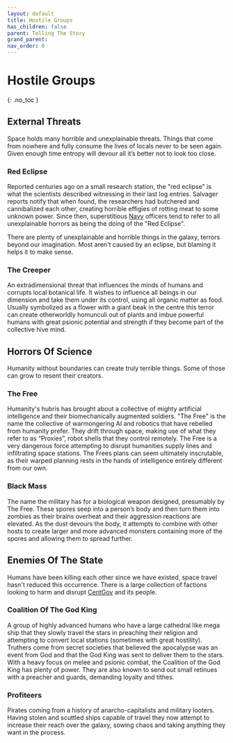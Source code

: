 ```yaml
---
layout: default
title: Hostile Groups
has_children: false
parent: Telling The Story
grand_parent: 
nav_order: 0
---
```

# Hostile Groups
{: .no_toc }

## External Threats
Space holds many horrible and unexplainable threats. Things that come from nowhere and fully consume the lives of locals never to be seen again. Given enough time entropy will devour all it’s better not to look too close.

### Red Eclipse
Reported centuries ago on a small research station, the "red eclipse" is what the scientists described witnessing in their last log entries. Salvager reports notify that when found, the researchers had butchered and cannibalized each other, creating horrible effigies of rotting meat to some unknown power. Since then, superstitious [Navy](Game/Government#Navy) officers tend to refer to all unexplainable horrors as being the doing of the "Red Eclipse". 

There are plenty of unexplainable and horrible things in the galaxy, terrors beyond our imagination. Most aren't caused by an eclipse, but blaming it helps it to make sense.

### The Creeper
An extradimensional threat that influences the minds of humans and corrupts local botanical life. It wishes to influence all beings in our dimension and take them under its control, using all organic matter as food. Usually symbolized as a flower with a giant beak in the centre this terror can create otherworldly homunculi out of plants and imbue powerful humans with great psionic potential and strength if they become part of the collective hive mind.

## Horrors Of Science
Humanity without boundaries can create truly terrible things. Some of those can grow to resent their creators.

### The Free
Humanity's hubris has brought about a collective of mighty artificial intelligence and their biomechanically augmented soldiers. "The Free" is the name the collective of warmongering AI and robotics that have rebelled from humanity prefer. They drift through space, making use
of what they refer to as “Proxies”, robot shells that they control remotely. The Free is a very dangerous force attempting to disrupt humanities supply lines and infiltrating space stations. The Frees plans can seem ultimately inscrutable, as their warped planning rests in the hands of intelligence entirely different from our own.

### Black Mass
The name the military has for a biological weapon designed, presumably by The Free. These spores seep into a person’s body and then turn them into zombies as their brains overheat and their aggression reactions are elevated. As the dust devours the body, it attempts to combine with other hosts to create larger and more advanced monsters containing more of the spores and allowing them to spread further.

## Enemies Of The State
Humans have been killing each other since we have existed, space travel hasn't reduced this occurrence. There is a large collection of factions looking to harm and disrupt [CentGov](Game/Terms-And-Jargon#CentGov) and its people.

### Coalition Of The God King
A group of highly advanced humans who have a large cathedral like mega ship that they slowly travel the stars in preaching their religion and attempting to convert local stations (sometimes with great hostility). Truthers come from secret societies that believed the apocalypse was an event from God and that the God King was sent to deliver them to the stars. With a heavy focus on melee and psionic combat, the Coalition of the God King has plenty of power. They are also known to send out small retinues with a preacher and guards, demanding loyalty and tithes.

### Profiteers
Pirates coming from a history of anarcho-capitalists and military looters. Having stolen and scuttled ships capable of travel they now attempt to increase their reach over the galaxy, sowing chaos and taking anything they want in the process.

